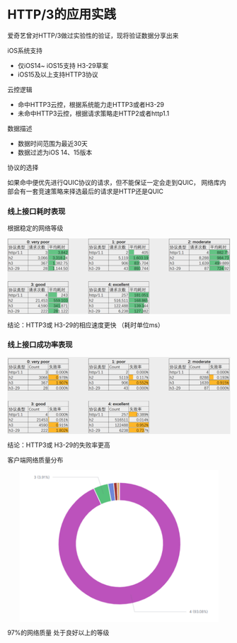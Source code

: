 # HTTP/3的应用实践

爱奇艺曾对HTTP/3做过实验性的验证，现将验证数据分享出来

iOS系统支持
- 仅iOS14~ iOS15支持 H3-29草案
- iOS15及以上支持HTTP3协议

云控逻辑

- 命中HTTP3云控，根据系统能力走HTTP3或者H3-29
- 未命中HTTP3云控，根据请求策略走HTTP2或者http1.1

数据描述

- 数据时间范围为最近30天
- 数据过滤为iOS 14、15版本

协议的选择

如果命中便优先进行QUIC协议的请求，但不能保证一定会走到QUIC， 网络库内部会有一套竞速策略来择选最后的请求是HTTP还是QUIC

### 线上接口耗时表现

根据稳定的网络等级

<div  align="center">
	<img src="/assets/chapter2/quic-1.png" width = "650"  align=center />
</div> 

结论：HTTP3或 H3-29的相应速度更快 （耗时单位ms）

### 线上接口成功率表现

<div  align="center">
	<img src="/assets/chapter2/quic-3.png" width = "650"  align=center />
</div> 

结论：HTTP3或 H3-29的失败率更高

客户端网络质量分布

<div  align="center">
	<img src="/assets/chapter2/quic-4.png" width = "450"  align=center />
</div> 

97%的网络质量 处于良好以上的等级